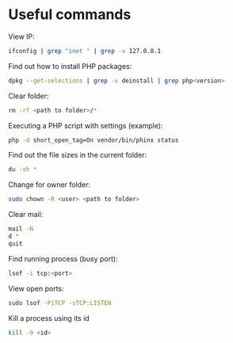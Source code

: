 # Useful commands

View IP:

```bash
ifconfig | grep "inet " | grep -v 127.0.0.1
```

Find out how to install PHP packages:

```bash
dpkg --get-selections | grep -v deinstall | grep php<version>
```

Clear folder:

```bash
rm -rf <path to folder>/*
```

Executing a PHP script with settings (example):

```bash
php -d short_open_tag=On vendor/bin/phinx status
```

Find out the file sizes in the current folder:

```bash
du -sh *
```

Change for owner folder:

```bash
sudo chown -R <user> <path to folder>
```

Clear mail:

```bash
mail -N
d *
quit
```

Find running process (busy port):

```bash
lsof -i tcp:<port>
```

View open ports:

```bash
sudo lsof -PiTCP -sTCP:LISTEN
```

Kill a process using its id

```bash
kill -9 <id>
```
